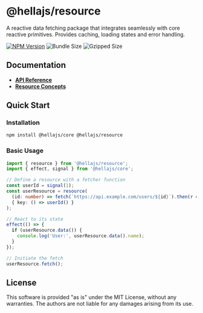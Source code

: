 # @hellajs/resource

A reactive data fetching package that integrates seamlessly with core reactive primitives. Provides caching, loading states and error handling.

[![NPM Version](https://img.shields.io/npm/v/@hellajs/resource)](https://www.npmjs.com/package/@hellajs/resource)
![Bundle Size](https://img.shields.io/badge/bundle-1.53KB-brightgreen) ![Gzipped Size](https://img.shields.io/badge/gzipped-0.74KB-blue)

## Documentation

- **[API Reference](https://hellajs.com/reference#hellajsresource)**
- **[Resource Concepts](https://hellajs.com/learn/concepts/resources)**

## Quick Start

### Installation

```bash
npm install @hellajs/core @hellajs/resource
```

### Basic Usage

```typescript
import { resource } from '@hellajs/resource';
import { effect, signal } from '@hellajs/core';

// Define a resource with a fetcher function
const userId = signal(1);
const userResource = resource(
  (id: number) => fetch(`https://api.example.com/users/${id}`).then(r => r.json()),
  { key: () => userId() }
);

// React to its state
effect(() => {
  if (userResource.data()) {
    console.log('User:', userResource.data().name);
  }
});

// Initiate the fetch
userResource.fetch();
```

## License

This software is provided "as is" under the MIT License, without any warranties. The authors are not liable for any damages arising from its use.